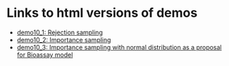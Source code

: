 # Links to html versions of demos

- [demo10_1: Rejection sampling](http://avehtari.github.io/BDA_R_demos/demos_ch10/demo10_1.html)
- [demo10_2: Importance sampling](http://avehtari.github.io/BDA_R_demos/demos_ch10/demo10_2.html)
- [demo10_3: Importance sampling with normal distribution as a proposal for Bioassay model](http://avehtari.github.io/BDA_R_demos/demos_ch10/demo10_3.html)
